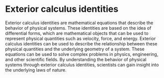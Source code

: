 # Exterior calculus identities

Exterior calculus identities are mathematical equations that describe the behavior of physical systems. These identities are based on the idea of differential forms, which are mathematical objects that can be used to represent physical quantities such as velocity, force, and energy. Exterior calculus identities can be used to describe the relationship between these physical quantities and the underlying geometry of a system. These equations can be used to solve complex problems in physics, engineering, and other scientific fields. By understanding the behavior of physical systems through exterior calculus identities, scientists can gain insight into the underlying laws of nature.
